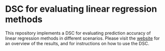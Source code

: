 # DSC for evaluating linear regression methods

This repository implements a DSC for evaluating prediction accuracy of
linear regression methods in different scenarios. Please visit the
[website][github-website] for an overview of the results, and for
instructions on how to use the DSC.

[github-website]: https://stephenslab.github.io/dsc-linreg
